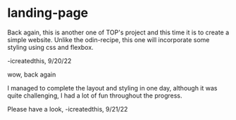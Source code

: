# landing-page
Back again, this is another one  of TOP's project and this time it is to create a simple website.
Unlike the odin-recipe, this one will incorporate some styling using css and flexbox.

-icreatedthis, 9/20/22

wow, back again

I managed to complete the layout and styling in one day,
although it was quite challenging, I had a lot of fun throughout 
the progress.

Please have a look,
-icreatedthis, 9/21/22